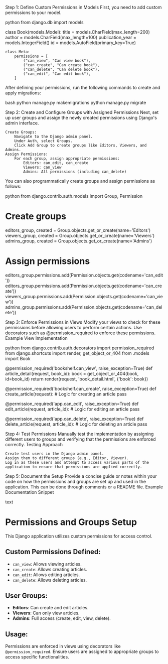 Step 1: Define Custom Permissions in Models
First, you need to add custom permissions to your model. 

python
from django.db import models

class Book(models.Model):
    title = models.CharField(max_length=200)
    author = models.CharField(max_length=100)
    publication_year = models.IntegerField()
    id = models.AutoField(primary_key=True)

    class Meta:
        permissions = [
            ("can_view", "Can view book"),
            ("can_create", "Can create book"),
            ("can_delete", "Can delete book"),
            ("can_edit", "Can edit book"),
        ]


After defining your permissions, run the following commands to create and apply migrations:

bash
python manage.py makemigrations
python manage.py migrate

Step 2: Create and Configure Groups with Assigned Permissions
Next, set up user groups and assign the newly created permissions using Django's admin interface.

    Create Groups:
        Navigate to the Django admin panel.
        Under Auth, select Groups.
        Click Add Group to create groups like Editors, Viewers, and Admins.
    Assign Permissions:
        For each group, assign appropriate permissions:
            Editors: can_edit, can_create
            Viewers: can_view
            Admins: All permissions (including can_delete)

You can also programmatically create groups and assign permissions as follows:

python
from django.contrib.auth.models import Group, Permission

# Create groups
editors_group, created = Group.objects.get_or_create(name='Editors')
viewers_group, created = Group.objects.get_or_create(name='Viewers')
admins_group, created = Group.objects.get_or_create(name='Admins')

# Assign permissions
editors_group.permissions.add(Permission.objects.get(codename='can_edit'))
editors_group.permissions.add(Permission.objects.get(codename='can_create'))
viewers_group.permissions.add(Permission.objects.get(codename='can_view'))
admins_group.permissions.add(Permission.objects.get(codename='can_delete'))

Step 3: Enforce Permissions in Views
Modify your views to check for these permissions before allowing users to perform certain actions. Use decorators such as @permission_required to enforce these permissions.
Example View Implementation

python
from django.contrib.auth.decorators import permission_required
from django.shortcuts import render, get_object_or_404
from .models import Book

@permission_required('bookshelf.can_view', raise_exception=True)
def article_detail(request, book_id):
    book = get_object_or_404(book, id=book_id)
    return render(request, 'book_detail.html', {'book': book})

@permission_required('bookshelf.can_create', raise_exception=True)
def create_article(request):
    # Logic for creating an article
    pass

@permission_required('app.can_edit', raise_exception=True)
def edit_article(request, article_id):
    # Logic for editing an article
    pass

@permission_required('app.can_delete', raise_exception=True)
def delete_article(request, article_id):
    # Logic for deleting an article
    pass

Step 4: Test Permissions
Manually test the implementation by assigning different users to groups and verifying that the permissions are enforced correctly.
Testing Approach

    Create test users in the Django admin panel.
    Assign them to different groups (e.g., Editor, Viewer).
    Log in as these users and attempt to access various parts of the application to ensure that permissions are applied correctly.

Step 5: Document the Setup
Provide a concise guide or notes within your code on how the permissions and groups are set up and used in the application. This can be done through comments or a README file.
Example Documentation Snippet

text
# Permissions and Groups Setup

This Django application utilizes custom permissions for access control.

## Custom Permissions Defined:
- `can_view`: Allows viewing articles.
- `can_create`: Allows creating articles.
- `can_edit`: Allows editing articles.
- `can_delete`: Allows deleting articles.

## User Groups:
- **Editors**: Can create and edit articles.
- **Viewers**: Can only view articles.
- **Admins**: Full access (create, edit, view, delete).

## Usage:
Permissions are enforced in views using decorators like `@permission_required`. Ensure users are assigned to appropriate groups to access specific functionalities.
